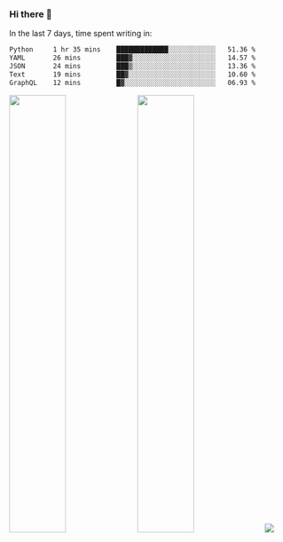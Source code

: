 ### Hi there 👋

In the last 7 days, time spent writing in:

<!--START_SECTION:waka-->

```txt
Python     1 hr 35 mins    █████████████░░░░░░░░░░░░   51.36 %
YAML       26 mins         ███▓░░░░░░░░░░░░░░░░░░░░░   14.57 %
JSON       24 mins         ███▒░░░░░░░░░░░░░░░░░░░░░   13.36 %
Text       19 mins         ██▓░░░░░░░░░░░░░░░░░░░░░░   10.60 %
GraphQL    12 mins         █▓░░░░░░░░░░░░░░░░░░░░░░░   06.93 %
```

<!--END_SECTION:waka-->

<img src="https://wakatime.com/share/@jimtje/5d0c92de-08f8-4a72-8f2f-6a9693d1e318.svg" width=45% height=45%> <img src="https://wakatime.com/share/@jimtje/501498ae-bda5-4da7-a89d-b40bcdd5556d.svg" width=45% height=45%>
![](https://hit.yhype.me/github/profile?user_id=43537315)
